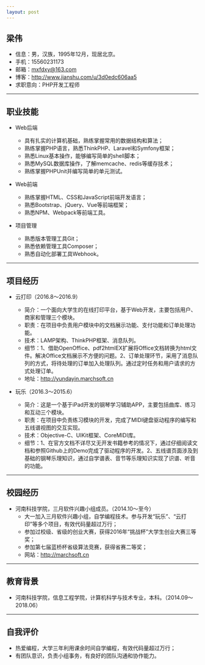 ```yaml
---
layout: post
---
```

## 梁伟

- 信息：男，汉族，1995年12月，现居北京。
- 手机：15560231173
- 邮箱：mxfdxy@163.com
- 博客：http://www.jianshu.com/u/3d0edc606aa5
- 求职意向：PHP开发工程师

---


## 职业技能

- Web后端
    - 具有扎实的计算机基础，熟练掌握常用的数据结构和算法；
    - 熟练掌握PHP语言，熟悉ThinkPHP、Laravel和Symfony框架；
    - 熟悉Linux基本操作，能够编写简单的shell脚本；
    - 熟悉MySQL数据库操作，了解memcache、redis等缓存技术；
    - 熟练掌握PHPUnit并编写简单的单元测试。

- Web前端
    - 熟练掌握HTML、CSS和JavaScript前端开发语言；
    - 熟悉Bootstrap、jQuery、Vue等前端框架；
    - 熟悉NPM、Webpack等前端工具。

- 项目管理
    - 熟悉版本管理工具Git；
    - 熟悉依赖管理工具Composer；
    - 熟悉自动化部署工具Webhook。

---


## 项目经历

- 云打印（2016.8～2016.9）
    - 简介：一个面向大学生的在线打印平台，基于Web开发，主要包括用户、商家和管理三个模块。
    - 职责：在项目中负责用户模块中的文档展示功能、支付功能和订单处理功能。
    - 技术：LAMP架构、ThinkPHP框架、消息队列。
    - 细节：1、借助OpenOffice、pdf2htmlEX扩展将Office文档转换为html文件。解决Office文档展示不方便的问题。2、订单处理环节，采用了消息队列的方式，将待处理的订单加入处理队列。通过定时任务和用户请求的方式处理订单。
    - 地址：http://yundayin.marchsoft.cn

- 玩乐（2016.3～2015.6）
    - 简介：这是一个基于iPad开发的钢琴学习辅助APP，主要包括曲库、练习和互动三个模块。
    - 职责：在项目中负责练习模块的开发，完成了MIDI键盘驱动程序的编写和五线谱视图的交互实现。
    - 技术：Objective-C、UIKit框架、CoreMIDI库。
    - 细节：1、在官方文档不详尽又无开发书籍参考的情况下，通过仔细阅读文档和参照Github上的Demo完成了驱动程序的开发。2、五线谱页面涉及到基础的钢琴乐理知识，通过自学谱表、音节等乐理知识实现了识谱、听音的功能。

---


## 校园经历

- 河南科技学院，三月软件兴趣小组成员。（2014.10～至今）
    - 大一加入三月软件兴趣小组，自学编程技术。参与开发“玩乐”、“云打印”等多个项目，有效代码量超过万行；
    - 参加过校级、省级的创业大赛，获得2016年“挑战杯”大学生创业大赛三等奖；
    - 参加第七届蓝桥杯省级算法竞赛，获得省赛二等奖；
    - 网站：http://marchsoft.cn

---


## 教育背景

- 河南科技学院，信息工程学院，计算机科学与技术专业，本科。（2014.09～2018.06）

---


## 自我评价

- 热爱编程，大学三年利用课余时间自学编程，有效代码量超过万行；
- 有团队意识，负责小组事务，有良好的团队沟通和协作能力。
